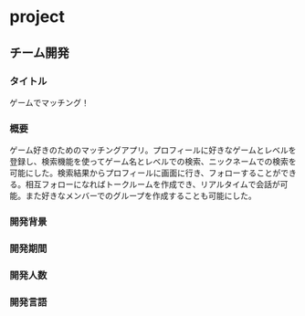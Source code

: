 # project
## チーム開発
### タイトル
ゲームでマッチング！
### 概要
ゲーム好きのためのマッチングアプリ。プロフィールに好きなゲームとレベルを登録し、検索機能を使ってゲーム名とレベルでの検索、ニックネームでの検索を可能にした。検索結果からプロフィールに画面に行き、フォローすることができる。相互フォローになればトークルームを作成でき、リアルタイムで会話が可能。また好きなメンバーでのグループを作成することも可能にした。
### 開発背景
### 開発期間
### 開発人数
### 開発言語
